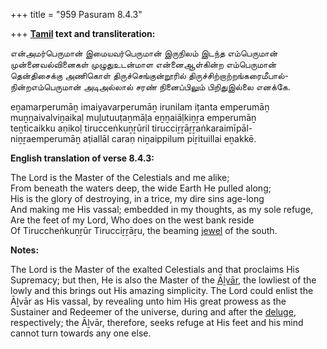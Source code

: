 +++
title = "959 Pasuram 8.4.3"

+++
**[Tamil](/definition/tamil#history "show Tamil definitions") text and transliteration:**

என்அமர்பெருமான் இமையவர்பெருமான் இருநிலம் இடந்த எம்பெருமான்  
முன்னைவல்வினைகள் முழுதுஉடன்மாள என்னைஆள்கின்ற எம்பெருமான்  
தென்திசைக்கு அணிகொள் திருச்செங்குன்றூரில் திருச்சிற்றாற்றங்கரைமீபால்-  
நின்றஎம்பெருமான் அடிஅல்லால் சரண் நினைப்பிலும் பிறிதுஇல்லை எனக்கே.

eṉamarperumāṉ imaiyavarperumāṉ irunilam iṭanta emperumāṉ  
muṉṉaivalviṉaikaḷ muḻutuuṭaṉmāḷa eṉṉaiāḷkiṉṟa emperumāṉ  
teṉticaikku aṇikoḷ tirucceṅkuṉṟūril tirucciṟṟāṟṟaṅkaraimīpāl-  
niṉṟaemperumāṉ aṭiallāl caraṇ niṉaippilum piṟituillai eṉakkē.

**English translation of verse 8.4.3:**

The Lord is the Master of the Celestials and me alike;  
From beneath the waters deep, the wide Earth He pulled along;  
His is the glory of destroying, in a trice, my dire sins age-long  
And making me His vassal; embedded in my thoughts, as my sole refuge,  
Are the feet of my Lord, Who does on the west bank reside  
Of Tiruccheṅkuṉṟūr Tirucciṟṟāṟu, the beaming [jewel](/definition/jewel#history "show jewel definitions") of the south.

**Notes:**

The Lord is the Master of the exalted Celestials and that proclaims His Supremacy; but then, He is also the Master of the [Āḻvār](/definition/aḻvar#vaishnavism "show Āḻvār definitions"), the lowliest of the lowly and this brings out His amazing simplicity. The Lord could enlist the Āḻvār as His vassal, by revealing unto him His great prowess as the Sustainer and Redeemer of the universe, during and after the [deluge](/definition/deluge#history "show deluge definitions"), respectively; the Āḻvār, therefore, seeks refuge at His feet and his mind cannot turn towards any one else.


